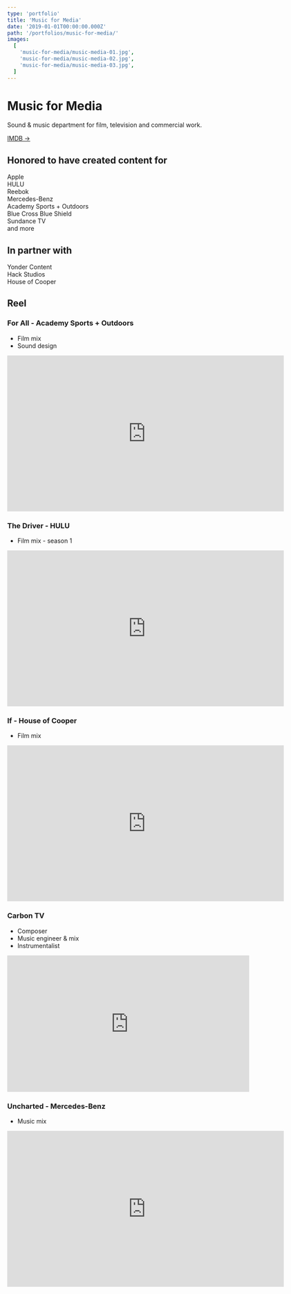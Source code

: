 ```yaml
---
type: 'portfolio'
title: 'Music for Media'
date: '2019-01-01T00:00:00.000Z'
path: '/portfolios/music-for-media/'
images:
  [
    'music-for-media/music-media-01.jpg',
    'music-for-media/music-media-02.jpg',
    'music-for-media/music-media-03.jpg',
  ]
---
```


# Music for Media

Sound & music department for film, television and commercial work.

[IMDB →](https://www.imdb.com/name/nm9906654/?ref_=ttfc_fc_cr11)

## Honored to have created content for

Apple<br>
HULU<br>
Reebok<br>
Mercedes-Benz<br>
Academy Sports + Outdoors<br>
Blue Cross Blue Shield<br>
Sundance TV<br>
and more

## In partner with

Yonder Content<br>
Hack Studios<br>
House of Cooper<br>

## Reel

### For All - Academy Sports + Outdoors

- Film mix
- Sound design

<iframe src="https://player.vimeo.com/video/225121038?title=0&byline=0&portrait=0" width="640" height="360" frameborder="0" allow="autoplay; fullscreen" allowfullscreen></iframe>

### The Driver - HULU

- Film mix - season 1

<iframe src="https://player.vimeo.com/video/236454995?color=008f8f&title=0&byline=0&portrait=0" width="640" height="360" frameborder="0" allow="autoplay; fullscreen" allowfullscreen></iframe>

### If - House of Cooper

- Film mix

<iframe src="https://player.vimeo.com/video/208350354?color=008f8f&title=0&byline=0&portrait=0" width="640" height="360" frameborder="0" allow="autoplay; fullscreen" allowfullscreen></iframe>

### Carbon TV

- Composer
- Music engineer & mix
- Instrumentalist

<iframe width="560" height="315" src="https://www.youtube-nocookie.com/embed/1DDAFUg14M0" frameborder="0" allow="accelerometer; autoplay; encrypted-media; gyroscope; picture-in-picture" allowfullscreen></iframe>

### Uncharted - Mercedes-Benz

- Music mix

<iframe src="https://player.vimeo.com/video/181812872?color=ffffff&title=0&byline=0&portrait=0" width="640" height="360" frameborder="0" allow="autoplay; fullscreen" allowfullscreen></iframe>
